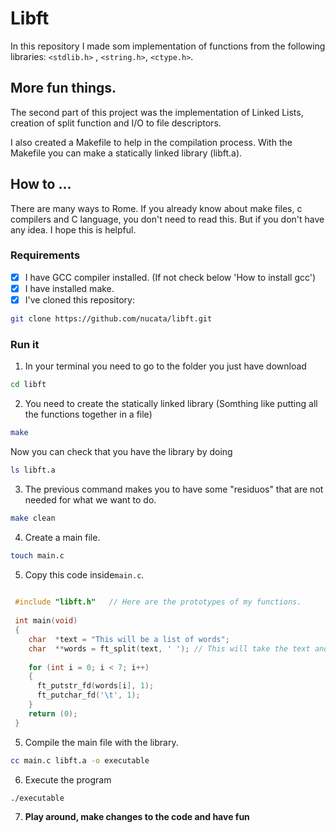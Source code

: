 # Libft

In this repository I made som implementation of functions from the following libraries: `<stdlib.h>` , `<string.h>`, `<ctype.h>`.

## More fun things.

The second part of this project was the implementation of Linked Lists, creation of split function and I/O to file descriptors.

I also created a Makefile to help in the compilation process. With the Makefile you can make a statically linked library (libft.a).

## How to ...

There are many ways to Rome.
If you already know about make files, c compilers and C language, you don't need to read this.
But if you don't have any idea. I hope this is helpful.

### Requirements

- [x] I have GCC compiler installed. (If not check below 'How to install gcc')
- [x] I have installed make. 
- [x] I've cloned this repository:

```bash
git clone https://github.com/nucata/libft.git
```
### Run it

1. In your terminal you need to go to the folder you just have download

```bash
cd libft
```

2. You need to create the statically linked library (Somthing like putting all the functions together in a file)
```bash
make
```
Now you can check that you have the library by doing
```bash
ls libft.a
```
3. The previous command makes you to have some "residuos" that are not needed for what we want to do.
 ```bash
make clean
```
4. Create a main file.
```bash
touch main.c
```

5. Copy this code inside`main.c`.
```c
 
 #include "libft.h"   // Here are the prototypes of my functions.
 
 int main(void)
 {
    char  *text = "This will be a list of words";
    char  **words = ft_split(text, ' '); // This will take the text and split it into a list of words, each word delimitated by the other by a space.
    
    for (int i = 0; i < 7; i++)
    {
      ft_putstr_fd(words[i], 1);
      ft_putchar_fd('\t', 1);
    }
    return (0);
 }
 ```
 5. Compile the main file with the library.
 ```bash
 cc main.c libft.a -o executable
 ```
 
 6. Execute the program
 ```bash
 ./executable
 ```
 7. **Play around, make changes to the code and have fun**
